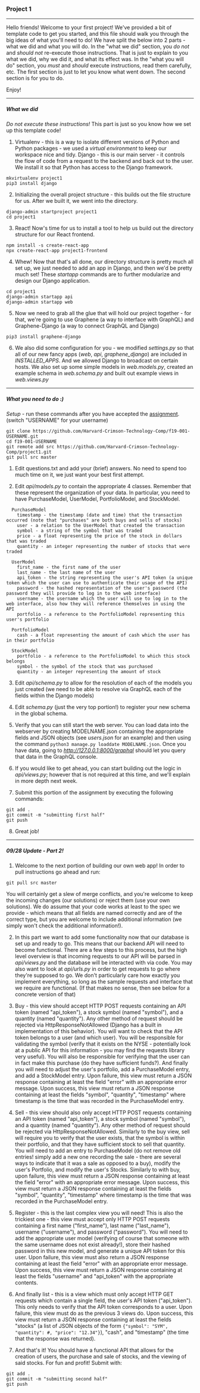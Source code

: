 ### Project 1
-----

Hello friends! Welcome to your first project! We've provided a bit of template code to get you started, and this file should walk you through the big ideas of what you'll need to do! We have split the below into 2 parts - what we did and what you will do. In the "what we did" section, you _do not_ and _should not_ re-execute those instructions. That is just to explain to you what we did, why we did it, and what its effect was. In the "what you will do" section, you _must_ and _should_ execute instructions, read them carefully, etc. The first section is just to let you know what went down. The second section is for you to do.

Enjoy!

-----

##### What we did
*Do not execute these instructions!* This part is just so you know how we set up this template code!

1. Virtualenv - this is a way to isolate different versions of Python and Python packages - we used a _virtual environment_ to keep our workspace nice and tidy. Django - this is our main server - it controls the flow of code from a request to the backend and back out to the user. We install it so that Python has access to the Django framework.
```
mkvirtualenv project1
pip3 install django
```

2. Initializing the overall project structure - this builds out the file structure for us. After we built it, we went into the directory.
```
django-admin startproject project1
cd project1
```

3. React! Now's time for us to install a tool to help us build out the directory structure for our React frontend.
```
npm install -s create-react-app
npx create-react-app project1-frontend
```

4. Whew! Now that that's all done, our directory structure is pretty much all set up, we just needed to add an app in Django, and then we'd be pretty much set! These _startapp_ commands are to further modularize and design our Django application.
```
cd project1
django-admin startapp api
django-admin startapp web
```

5. Now we need to grab all the glue that will hold our project together - for that, we're going to use Graphene (a way to interface with GraphQL) and Graphene-Django (a way to connect GraphQL and Django)
```
pip3 install graphene-django
```

6. We also did some configuration for you - we modified _settings.py_ so that all of our new fancy apps (_web_, _api_, _graphene\_django_) are included in _INSTALLED\_APPS_. And we allowed Django to broadcast on certain hosts. We also set up some simple models in _web.models.py_, created an example schema in _web.schema.py_ and built out example views in _web.views.py_

-----

##### What you need to do :)

*Setup* - run these commands after you have accepted the [assignment](https://classroom.github.com/a/3vMerwUf "Assignment Link"). (switch "USERNAME" for your username)
```
git clone https://github.com/Harvard-Crimson-Technology-Comp/f19-001-USERNAME.git
cd f19-001-USERNAME
git remote add src https://github.com/Harvard-Crimson-Technology-Comp/project1.git
git pull src master
```

1. Edit questions.txt and add your (brief) answers. No need to spend too much time on it, we just want your best first attempt.

2. Edit _api/models.py_ to contain the appropriate 4 classes. Remember that these represent the organization of your data. In particular, you need to have PurchaseModel, UserModel, PortfolioModel, and StockModel.
``` 
  PurchaseModel
    timestamp - the timestamp (date and time) that the transaction occurred (note that "purchases" are both buys and sells of stocks)
    user - a relation to the UserModel that created the transaction
    symbol - a string of the symbol that was traded
    price - a float representing the price of the stock in dollars that was traded
    quantity - an integer representing the number of stocks that were traded

  UserModel
    first_name - the first name of the user
    last_name - the last name of the user
    api_token - the string representing the user's API token (a unique token which the user can use to authenticate their usage of the API)
    password - the hashed representation of the user's password (the password they will provide to log in to the web interface)
    username - the username which the user will use to log in to the web interface, also how they will reference themselves in using the API
    portfolio - a reference to the PortfolioModel representing this user's portfolio

  PortfolioModel
    cash - a float representing the amount of cash which the user has in their portfolio

  StockModel
    portfolio - a reference to the PortfolioModel to which this stock belongs
    symbol - the symbol of the stock that was purchased
    quantity - an integer representing the amount of stock
```
3. Edit _api/schema.py_ to allow for the resolution of each of the models you just created (we need to be able to resolve via GraphQL each of the fields within the Django models)

4. Edit _schema.py_ (just the very top portion!) to register your new schema in the global schema.

5. Verify that you can still start the web server. You can load data into the webserver by creating MODELNAME.json containing the appropriate fields and JSON objects (see _users.json_ for an example) and then using the command ```python3 manage.py loaddate MODELNAME.json```. Once you have data, going to *http://127.0.0.1:8000/graphql* should let you query that data in the GraphQL console.

6. If you would like to get ahead, you can start building out the logic in _api/views.py_; however that is not required at this time, and we'll explain in more depth next week. 

7. Submit this portion of the assignment by executing the following commands:
```
git add .
git commit -m "submitting first half"
git push
```

8. Great job!

-----

##### 09/28 Update - Part 2!
1. Welcome to the next portion of building our own web app! In order to pull instructions go ahead and run:
```
git pull src master
```
You will certainly get a slew of merge conflicts, and you're welcome to keep the incoming changes (our solutions) or reject them (use your own solutions). We do assume that your code works at least to the spec we provide - which means that all fields are named correctly and are of the correct type, but you are welcome to include additional information (we simply won't check the additional information!).

2. In this part we want to add some functionality now that our database is set up and ready to go. This means that our backend API will need to become functional. There are a few steps to this process, but the high level overview is that incoming requests to our API will be parsed in _api/views.py_ and the database will be interacted with via code. You may also want to look at _api/urls.py_ in order to get requests to go where they're supposed to go. We don't particularly care how exactly you implement everything, so long as the sample requests and interface that we require are functional. (If that makes no sense, then see below for a concrete version of that)

3. Buy - this view should accept HTTP POST requests containing an API token (named "api_token"), a stock symbol (named "symbol"), and a quantity (named "quantity"). Any other method of request should be rejected via HttpResponseNotAllowed (Django has a built in implementation of this behavior). You will want to check that the API token belongs to a user (and which user). You will be responsible for validating the symbol (verify that it exists on the NYSE - potentially look at a public API for this information - you may find the requests library very useful). You will also be responsible for verifying that the user can in fact make this purchase (do they have sufficient funds?). And finally you will need to adjust the user's portfolio, add a PurchaseModel entry, and add a StockModel entry. Upon failure, this view must return a JSON response containing at least the field "error" with an appropriate error message. Upon success, this view must return a JSON response containing at least the fields "symbol", "quantity", "timestamp" where timestamp is the time that was recorded in the PurchaseModel entry.

4. Sell - this view should also only accept HTTP POST requests containing an API token (named "api_token"), a stock symbol (named "symbol"), and a quantity (named "quantity"). Any other method of request should be rejected via HttpResponseNotAllowed. Similarly to the buy view, sell will require you to verify that the user exists, that the symbol is within their portfolio, and that they have sufficient stock to sell that quantity. You will need to add an entry to PurchaseModel (do not remove old entries! simply add a new one recording the sale - there are several ways to indicate that it was a sale as opposed to a buy), modify the user's Portfolio, and modify the user's Stocks. Similarly to with buy, upon failure, this view must return a JSON response containing at least the field "error" with an appropriate error message. Upon success, this view must return a JSON response containing at least the fields "symbol", "quantity", "timestamp" where timestamp is the time that was recorded in the PurchaseModel entry.

5. Register - this is the last complex view you will need! This is also the trickiest one - this view must accept only HTTP POST requests containing a first name ("first_name"), last name ("last_name"), username ("username"), and password ("password"). You will need to add the appropriate user model (verifying of course that someone with the same username does not exist already!), store their hashed password in this new model, and generate a unique API token for this user. Upon failure, this view must also return a JSON response containing at least the field "error" with an appropriate error message. Upon success, this view must return a JSON response containing at least the fields "username" and "api_token" with the appropriate contents. 

6. And finally list - this is a view which must only accept HTTP GET requests which contain a single field, the user's API token ("api_token"). This only needs to verify that the API token corresponds to a user. Upon failure, this view must do as the previous 3 views do. Upon success, this view must return a JSON response containing at least the fields "stocks" (a list of JSON objects of the form ```{"symbol": "SYM", "quantity": #, "price": "12.34"}```), "cash", and "timestamp" (the time that the response was returned). 

7. And that's it! You should have a functional API that allows for the creation of users, the purchase and sale of stocks, and the viewing of said stocks. For fun and profit! Submit with:
```
git add .
git commit -m "submitting second half"
git push
```
